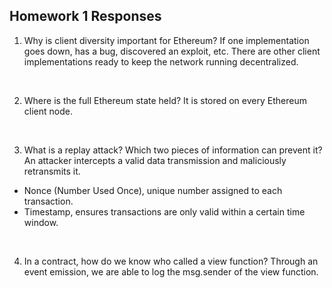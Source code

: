 ## Homework 1 Responses

1. Why is client diversity important for Ethereum?
If one implementation goes down, has a bug, discovered an exploit, etc. There are other client implementations ready to keep the network running decentralized.  
<br>

2. Where is the full Ethereum state held?
It is stored on every Ethereum client node.  
<br>

3. What is a replay attack? Which two pieces of information can prevent it?
An attacker intercepts a valid data transmission and maliciously retransmits it.
- Nonce (Number Used Once), unique number assigned to each transaction.
- Timestamp, ensures transactions are only valid within a certain time window.
<br>

4. In a contract, how do we know who called a view function?
Through an event emission, we are able to log the msg.sender of the view function.